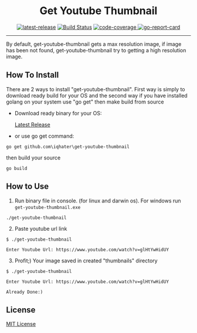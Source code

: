 
<h1 align="center">Get Youtube Thumbnail</h1>
<div align="center">
<a href="https://github.com/iqhater/get-youtube-thumbnail/releases/tag/v1.0.1">
<img src="https://img.shields.io/badge/Latest%20Release-v1.0.1-73C0E7.svg?style=flat-square" alt="latest-release"></a>
<a href='https://semaphoreci.com/iqhater/get-youtube-thumbnail'> <img src='https://semaphoreci.com/api/v1/iqhater/get-youtube-thumbnail/branches/master/badge.svg' alt="Build Status"></a>
<a href="https://codecov.io/gh/iqhater/get-youtube-thumbnail">
  <img src="https://codecov.io/gh/iqhater/get-youtube-thumbnail/branch/develop/graph/badge.svg" alt="code-coverage">
</a>
<a href="https://goreportcard.com/report/github.com/iqhater/get-youtube-thumbnail">
  <img src="https://goreportcard.com/badge/github.com/iqhater/get-youtube-thumbnail?style=flat-square" alt="go-report-card">
</a>
</div>
<hr>

By default, get-youtube-thumbnail gets a max resolution image, if image has been not found, get-youtube-thumbnail try to getting a high resolution image.


## How To Install

There are 2 ways to install "get-youtube-thumbnail". First way is simply to download ready build for your OS and the second way if you have installed golang on your system use "go get" then make build from source 

- Download ready binary for your OS:

     [Latest Release](https://github.com/iqhater/get-youtube-thumbnail/releases/tag/v1.0.1)
     <!-- https://github.com/goreleaser/goreleaser/releases/tag/v0.45.1 -->

 - or use go get command:
```
go get github.com\iqhater\get-youtube-thumbnail
```
then build your source
```
go build
```
 

## How to Use

1. Run binary file in console. (for linux and darwin os). For windows run `get-youtube-thumbnail.exe`
```
./get-youtube-thumbnail
```
2. Paste youtube url link
```
$ ./get-youtube-thumbnail

Enter Youtube Url: https://www.youtube.com/watch?v=glHtYwHidUY
```
3. Profit;) Your image saved in created "thumbnails" directory
```
$ ./get-youtube-thumbnail

Enter Youtube Url: https://www.youtube.com/watch?v=glHtYwHidUY

Already Done:)
```

## License

[MIT License](LICENSE)